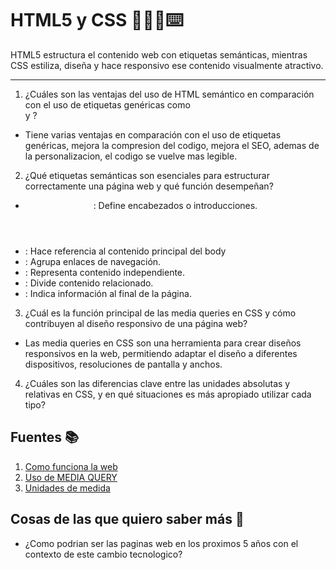 # HTML5 y CSS 👨🏽‍💻⌨️
HTML5 estructura el contenido web con etiquetas semánticas, mientras CSS estiliza, diseña y hace responsivo ese contenido visualmente atractivo.

---

1. ¿Cuáles son las ventajas del uso de HTML semántico en comparación con el uso de etiquetas genéricas como <div> y ?

* Tiene varias ventajas en comparación con el uso de etiquetas genéricas, mejora la compresion del codigo, mejora el SEO, ademas de la personalizacion, el codigo se vuelve mas legible.

2. ¿Qué etiquetas semánticas son esenciales para estructurar correctamente una página web y qué función desempeñan?

* <header>: Define encabezados o introducciones.
* <main>: Hace referencia al contenido principal del body
* <nav>: Agrupa enlaces de navegación.
* <article>: Representa contenido independiente.
* <section>: Divide contenido relacionado.
* <footer>: Indica información al final de la página.


3. ¿Cuál es la función principal de las media queries en CSS y cómo contribuyen al diseño responsivo de una página web?

* Las media queries en CSS son una herramienta para crear diseños responsivos en la web, permitiendo adaptar el diseño a diferentes dispositivos, resoluciones de pantalla y anchos.

4. ¿Cuáles son las diferencias clave entre las unidades absolutas y relativas en CSS, y en qué situaciones es más apropiado utilizar cada tipo?



## Fuentes 📚
1. [Como funciona la web](https://developer.mozilla.org/es/docs/Web/HTML/Element)
2. [Uso de MEDIA QUERY](https://developer.mozilla.org/es/docs/Web/CSS/CSS_media_queries/Using_media_queries)
3. [Unidades de medida](https://www.tutorialspoint.com/css/css_measurement_units.htm)

## Cosas de las que quiero saber más 🤔

* ¿Como podrian ser las paginas web en los proximos 5 años con el contexto de este cambio tecnologico?
